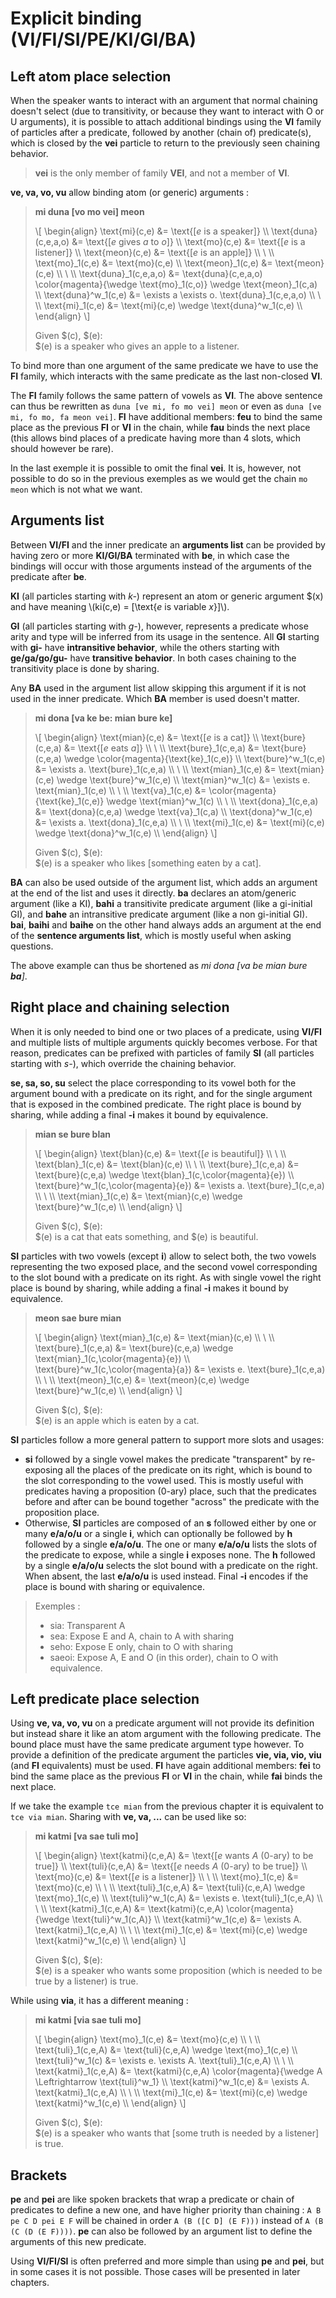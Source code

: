 # Explicit binding (VI/FI/SI/PE/KI/GI/BA)

## Left atom place selection

When the speaker wants to interact with an argument that normal chaining doesn't
select (due to transitivity, or because they want to interact with O or U
arguments), it is possible to attach additional bindings using the __VI__ family
of particles after a predicate, followed by another (chain of) predicate(s),
which is closed by the __vei__ particle to return to the previously seen
chaining behavior.

> __vei__ is the only member of family __VEI__, and not a member of __VI__.

__ve, va, vo, vu__ allow binding atom (or generic) arguments :

> __mi duna [vo mo vei] meon__
>
> \\[ \begin{align}
> \text{mi}(c,e)         &= \text{[$e$ is a speaker]} \\\\
> \text{duna}(c,e,a,o)   &= \text{[$e$ gives $a$ to $o$]} \\\\
> \text{mo}(c,e)         &= \text{[$e$ is a listener]} \\\\
> \text{meon}(c,e)       &= \text{[$e$ is an apple]} \\\\
> \\ \\\\
> \text{mo}_1(c,e)       &= \text{mo}(c,e) \\\\
> \text{meon}_1(c,e)     &= \text{meon}(c,e) \\\\
> \\ \\\\
> \text{duna}_1(c,e,a,o) &= \text{duna}(c,e,a,o) \color{magenta}{\wedge \text{mo}_1(c,o)} \wedge \text{meon}_1(c,a) \\\\
> \text{duna}^w_1(c,e)   &= \exists a \exists o. \text{duna}_1(c,e,a,o) \\\\
> \\ \\\\
> \text{mi}_1(c,e)       &= \text{mi}(c,e) \wedge \text{duna}^w_1(c,e) \\\\
> \end{align} \\]
>
> Given $(c), $(e):\
> $(e) is a speaker who gives an apple to a listener.

To bind more than one argument of the same predicate we have to use the __FI__
family, which interacts with the same predicate as the last non-closed __VI__.

The __FI__ family follows the same pattern of vowels as __VI__.
The above sentence can thus be rewritten as `duna [ve mi, fo mo vei] meon` or
even as `duna [ve mi, fo mo, fa meon vei]`. __FI__ have additional members:
__feu__ to bind the same place as the previous __FI__ or __VI__ in the chain,
while __fau__ binds the next place (this allows bind places of a predicate
having more than 4 slots, which should however be rare).

In the last exemple it is possible to omit the final __vei__. It is, however,
not possible to do so in the previous exemples as we would get the chain
`mo meon` which is not what we want.

## Arguments list

Between __VI/FI__ and the inner predicate an __arguments list__ can be provided
by having zero or more __KI/GI/BA__ terminated with __be__, in which case the
bindings will occur with those arguments instead of the arguments of the
predicate after __be__.

__KI__ (all particles starting with _k-_) represent an atom or generic argument
$(x) and have meaning \\(ki(c,e) = \[\text{$e$ is variable $x$}\]\\).

__GI__ (all particles starting with _g-_), however, represents a predicate whose
arity and type will be inferred from its usage in the sentence. All __GI__
starting with __gi-__ have __intransitive behavior__, while the others starting
with __ge/ga/go/gu-__ have __transitive behavior__. In both cases chaining to
the transitivity place is done by sharing.

Any __BA__ used in the argument list allow skipping this argument if it is not
used in the inner predicate. Which __BA__ member is used doesn't matter.

> __mi dona [va ke be: mian bure ke]__
>
> \\[ \begin{align}
> \text{mian}(c,e)       &= \text{[$e$ is a cat]} \\\\
> \text{bure}(c,e,a)     &= \text{[$e$ eats $a$]} \\\\
> \\ \\\\
> \text{bure}_1(c,e,a)   &= \text{bure}(c,e,a) \wedge \color{magenta}{\text{ke}_1(c,e)} \\\\
> \text{bure}^w_1(c,e)   &= \exists a. \text{bure}_1(c,e,a) \\\\
> \\ \\\\
> \text{mian}_1(c,e)     &= \text{mian}(c,e) \wedge \text{bure}^w_1(c,e) \\\\
> \text{mian}^w_1(c)     &= \exists e. \text{mian}_1(c,e) \\\\
> \\ \\\\
> \text{va}_1(c,e)       &= \color{magenta}{\text{ke}_1(c,e)} \wedge \text{mian}^w_1(c) \\\\
> \\ \\\\
> \text{dona}_1(c,e,a)   &= \text{dona}(c,e,a) \wedge \text{va}_1(c,a) \\\\
> \text{dona}^w_1(c,e)   &= \exists a. \text{dona}_1(c,e,a) \\\\
> \\ \\\\
> \text{mi}_1(c,e)       &= \text{mi}(c,e) \wedge \text{dona}^w_1(c,e) \\\\
> \end{align} \\]
>
> Given $(c), $(e):\
> $(e) is a speaker who likes [something eaten by a cat].

__BA__ can also be used outside of the argument list, which adds an argument at
the end of the list and uses it directly. __ba__ declares an atom/generic
argument (like a KI), __bahi__ a transitivite predicate argument (like a
gi-initial GI), and __bahe__ an intransitive predicate argument (like a non
gi-initial GI). __bai__, __baihi__ and __baihe__ on the other hand always adds
an argument at the end of the **sentence arguments list**, which is mostly
useful when asking questions.

The above example can thus be shortened as _mi dona [va be mian bure __ba__]_.

## Right place and chaining selection

When it is only needed to bind one or two places of a predicate, using __VI/FI__
and multiple lists of multiple arguments quickly becomes verbose. For that
reason, predicates can be prefixed with particles of family __SI__ (all
particles starting with _s-_), which override the chaining behavior.

__se, sa, so, su__ select the place corresponding to its vowel both for the
argument bound with a predicate on its right, and for the single argument that
is exposed in the combined predicate. The right place is bound by sharing, while
adding a final __-i__ makes it bound by equivalence.

> __mian se bure blan__
>
> \\[ \begin{align}
> \text{blan}(c,e)                       &= \text{[$e$ is beautiful]} \\\\
> \\ \\\\
> \text{blan}_1(c,e)                     &= \text{blan}(c,e) \\\\
> \\ \\\\
> \text{bure}_1(c,e,a)                   &= \text{bure}(c,e,a) \wedge \text{blan}_1(c,\color{magenta}{e}) \\\\
> \text{bure}^w_1(c,\color{magenta}{e})  &= \exists a. \text{bure}_1(c,e,a) \\\\
> \\ \\\\
> \text{mian}_1(c,e)                     &= \text{mian}(c,e) \wedge \text{bure}^w_1(c,e) \\\\
> \end{align} \\]
>
> Given $(c), $(e):\
> $(e) is a cat that eats something, and $(e) is beautiful.

__SI__ particles with two vowels (except __i__) allow to select both, the two
vowels representing the two exposed place, and the second vowel corresponding to
the slot bound with a predicate on its right. As with single vowel the right place
is bound by sharing, while adding a final __-i__ makes it bound by equivalence.

> __meon sae bure mian__
>
> \\[ \begin{align}
> \text{mian}_1(c,e)                    &= \text{mian}(c,e) \\\\
> \\ \\\\
> \text{bure}_1(c,e,a)                  &= \text{bure}(c,e,a) \wedge \text{mian}_1(c,\color{magenta}{e}) \\\\
> \text{bure}^w_1(c,\color{magenta}{a}) &= \exists e. \text{bure}_1(c,e,a) \\\\
> \\ \\\\
> \text{meon}_1(c,e)                    &= \text{meon}(c,e) \wedge \text{bure}^w_1(c,e) \\\\
> \end{align} \\]
>
> Given $(c), $(e):\
> $(e) is an apple which is eaten by a cat.

__SI__ particles follow a more general pattern to support more slots and usages:

- __si__ followed by a single vowel makes the predicate "transparent" by
  re-exposing all the places of the predicate on its right, which is bound to
  the slot corresponding to the vowel used. This is mostly useful with predicates
  having a proposition (0-ary) place, such that the predicates before and after
  can be bound together "across" the predicate with the proposition place.
- Otherwise, __SI__ particles are composed of an __s__ followed either by
  one or many __e/a/o/u__ or a single __i__, which can optionally be followed
  by __h__ followed by a single __e/a/o/u__. The one or many __e/a/o/u__ lists
  the slots of the predicate to expose, while a single __i__ exposes none.
  The __h__ followed by a single __e/a/o/u__ selects the slot bound with a
  predicate on the right. When absent, the last __e/a/o/u__ is used instead.
  Final __-i__ encodes if the place is bound with sharing or equivalence.

> Exemples :
> - sia: Transparent A
> - sea: Expose E and A, chain to A with sharing
> - seho: Expose E only, chain to O with sharing
> - saeoi: Expose A, E and O (in this order), chain to O with equivalence.

## Left predicate place selection

Using __ve, va, vo, vu__ on a predicate argument will not provide its
definition but instead share it like an atom argument with the following
predicate. The bound place must have the same predicate argument type however.
To provide a definition of the predicate argument the particles __vie, via, vio,
viu__ (and __FI__ equivalents) must be used. __FI__ have again additional members:
__fei__ to bind the same place as the previous __FI__ or __VI__ in the chain,
while __fai__ binds the next place.

If we take the example `tce mian` from the previous chapter it is equivalent to
`tce via mian`. Sharing with __ve, va, ...__ can be used like so:

> __mi katmi [va sae tuli mo]__
>
> \\[ \begin{align}
> \text{katmi}(c,e,A)               &= \text{[$e$ wants $A$ (0-ary) to be true]} \\\\
> \text{tuli}(c,e,A)                &= \text{[$e$ needs $A$ (0-ary) to be true]} \\\\
> \text{mo}(c,e)                    &= \text{[$e$ is a listener]} \\\\
> \\ \\\\
> \text{mo}_1(c,e)                  &= \text{mo}(c,e) \\\\
> \\ \\\\
> \text{tuli}_1(c,e,A)              &= \text{tuli}(c,e,A) \wedge \text{mo}_1(c,e) \\\\
> \text{tuli}^w_1(c,A)              &= \exists e. \text{tuli}_1(c,e,A) \\\\
> \\ \\\\
> \text{katmi}_1(c,e,A)             &= \text{katmi}(c,e,A) \color{magenta}{\wedge \text{tuli}^w_1(c,A)} \\\\
> \text{katmi}^w_1(c,e)             &= \exists A. \text{katmi}_1(c,e,A) \\\\
> \\ \\\\
> \text{mi}_1(c,e)                  &= \text{mi}(c,e) \wedge \text{katmi}^w_1(c,e) \\\\
> \end{align} \\]
>
> Given $(c), $(e):\
> $(e) is a speaker who wants some proposition (which is needed to be true by a listener) is true.

While using __via__, it has a different meaning :

> __mi katmi [via sae tuli mo]__
>
> \\[ \begin{align}
> \text{mo}_1(c,e)                  &= \text{mo}(c,e) \\\\
> \\ \\\\
> \text{tuli}_1(c,e,A)              &= \text{tuli}(c,e,A) \wedge \text{mo}_1(c,e) \\\\
> \text{tuli}^w_1(c)                &= \exists e. \exists A. \text{tuli}_1(c,e,A) \\\\
> \\ \\\\
> \text{katmi}_1(c,e,A)             &= \text{katmi}(c,e,A) \color{magenta}{\wedge A \Leftrightarrow \text{tuli}^w_1} \\\\
> \text{katmi}^w_1(c,e)             &= \exists A. \text{katmi}_1(c,e,A) \\\\
> \\ \\\\
> \text{mi}_1(c,e)                  &= \text{mi}(c,e) \wedge \text{katmi}^w_1(c,e) \\\\
> \end{align} \\]
>
> Given $(c), $(e):\
> $(e) is a speaker who wants that [some truth is needed by a listener] is true.

## Brackets

__pe__ and __pei__ are like spoken brackets that wrap a predicate or chain of
predicates to define a new one, and have higher priority than chaining : `A B pe
C D pei E F` will be chained in order `A (B ([C D] (E F)))` instead of `A (B (C
(D (E F))))`. __pe__ can also be followed by an argument list to define the
arguments of this new predicate.

Using __VI/FI/SI__ is often preferred and more simple than using __pe__ and
__pei__, but in some cases it is not possible. Those cases will be presented in
later chapters.